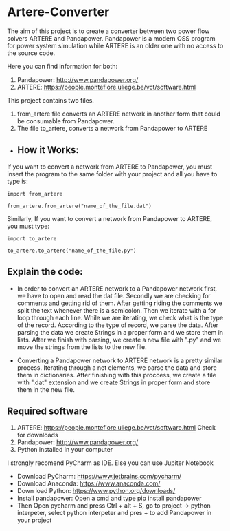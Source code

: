 # Artere-Converter 


The aim of this project is to create a converter between two power flow solvers ARTERE and Pandapower. 
Pandapower is a modern OSS program for power system simulation while ARTERE is an older one with no access to the source code. 

Here you can find information for both: 
1) Pandapower: http://www.pandapower.org/ 
2) ARTERE: https://people.montefiore.uliege.be/vct/software.html

This project contains two files. 
1) from_artere file converts an ARTERE network in another form that could be consumable from Pandapower. 
2) The file to_artere, converts a network from Pandapower to ARTERE 


* ##  How it Works: 
If you want to convert a network from ARTERE to Pandapower, you must insert the program to the same folder with your project and all you have to type is:

  `import from_artere` 
  
   `from_artere.from_artere("name_of_the_file.dat") `

Similarly, If you want to convert a network from Pandapower to ARTERE, you must type: 

   `import to_artere` 
   
   `to_artere.to_artere("name_of_the_file.py")`


##  Explain the code: 
* In order to convert an ARTERE network to a Pandapower network first, we have to open and read the dat file. 
Secondly we are checking for comments and getting rid of them. After getting riding the comments we split the text whenever there is a semicolon. 
Then we iterate with a for loop through each line. 
While we are iterating, we  check what is the type of the record. According to the type of record, we parse the data. After parsing the data we create Strings in a proper form and we store them in lists. After we finish with parsing, we create a new file with ".py" and we move the strings from the lists to the new file. 

* Converting a Pandapower network to ARTERE network is a pretty similar process. Iterating through a net elements, we parse the data and store them in dictionaries. After finishing with this proccess, we create a file with ".dat" extension and we create Strings in proper form and store them in the new file. 



## Required software

   1) ARTERE: https://people.montefiore.uliege.be/vct/software.html Check for downloads
   2)  Pandapower: http://www.pandapower.org/
   3) Python installed in your computer
    
   Ι strongly recomend PyCharm as IDE. Else you can use Jupiter Notebook

   * Download PyCharm: https://www.jetbrains.com/pycharm/
   * Download Anaconda: https://www.anaconda.com/
   * Down load Python: https://www.python.org/downloads/
   * Install pandapower: Open a cmd and type pip install pandapower
   * Then Open pycharm and press Ctrl + alt + S, go to project -> python interpeter, select python interpeter and pres + to add Pandapower in your project


